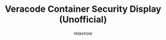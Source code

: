 ---
layout: post
repolink: "https://relaxnow.github.io/vcsd/"
title: "Veracode Container Security Display (Unofficial)"
description: "Display, sort and filter Container Security JSON results."
author: "relaxnow"
author-link: "https://github.com/relaxnow"
content-type: "results_collection_and_display"
repo: "github"
repo_title: "Veracode Container Security Display (Unofficial)"
---